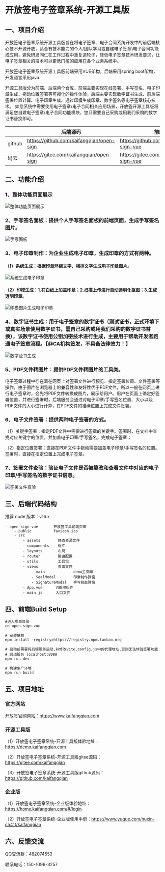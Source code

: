 # 开放签电子签章系统-开源工具版

## 一、项目介绍

开放签电子签章系统开源工具版旨在将电子签章、电子合同系统开发中的前后端核心技术开源开放，适合有技术能力的个人/团队学习或自建电子签章\电子合同功能或应用，避免研发同仁在工作过程中重复造轮子，降低电子签章技术研发要求，让电子签章相关的技术可以更低门槛的应用在各个业务系统中。

开放签电子签章系统开源工具版前端采用VUE架构，后端采用spring boot架构，开发语言采用java.

开源工具版分为前端、后端两个仓库，前端主要实现在线签署、手写签名、电子印章生成、拖动位置签署等可视化的操作体验。后端主要实现数字证书生成、前后端签署位置计算、电子印章生成、通过印模生成印章、数字签名等电子签章核心技术。
如您系统中需要使用电子签章/电子合同相关应用场景，开放签开源工具版将满足您自建电子签章/电子合同功能模块，您只需要自己采购或用我们采购的数字证书替换即可。

|       |   后端源码  |   前端源码  |
|-------|--- | --- |
| github |  https://github.com/kaifangqian/open-sign   |  https://github.com/kaifangqian/open-sign-vue  |
| 码云    |  https://gitee.com/kaifangqian/open-sign   |  https://gitee.com/kaifangqian/open-sign-vue  |

## 二、功能介绍
### 1、整体功能页面展示
![整体功能页面展示](./src/assets/images/product.png)

### 2、手写签名面板：提供个人手写签名面板的前端页面，生成手写签名图片。
![手写面板](./src/assets/images/signature.png)

### 3、电子印章制作：为企业生成电子印章，生成印章的方式有两种。
#### （1）系统生成：根据印章环绕文字、横排文字生成电子印章图片。
![系统生成电子印章](./src/assets/images/seal-template.png)

#### （2）印模生成：1.在白纸上加盖印章；2.扫描上传进行自动透明化抠图；3.生成透明印章。
![印模图片生成电子印章](./src/assets/images/seal-ym.png)

### 4、数字证书生成：用于电子签章的数字证书（测试证书，正式环境下或真实场景使用数字证书，需自己采购或用我们采购的数字证书替换），该数字证书使用公钥加密技术进行生成，主要用于帮助开发者跑通电子签章流程。【非CA机构签发，不具备法律效力！】
![数字证书生成](./src/assets/images/pdf-cert.png)
### 5、PDF文件转图片：提供PDF文件转图片的工具类。
电子签章过程中存在着在网页上对签署文件进行预览、指定签署位置、文件签署等操作，由于图片在浏览器上的兼容性和友好性优于PDF文件，所以一般在网页上进行电子签章时，会先将PDF文件转换成图片，展示给用户。用户在页面上确定好签署位置，并进行签署时，后端服务会通过对电子印章/手写签名位置、大小以及PDF文件的大小进行计算，在PDF文件的准确位置上完成文件签署。

### 6、电子文件签署：提供两种电子签署的方式。
（1）关键字签署：指定PDF文件中需要进行签章的关键字。签署时，在文档中查找对应关键字的位置，并加盖电子印章/手写签名，完成电子签章；

（2）指定位置签署：直接在PDF文件中拖动需要加盖电子印章/手写签名的位置。签署时，直接在指定位置上完成电子签章。


### 7、签署文件查验：验证电子文件是否被篡改和查看文件中对应的电子印章/手写签名的数字证书信息。
![签署文件查验](./src/assets/images/verify.png)

## 三、后端代码结构
推荐 node 版本：v16.x
```
- open-sign-vue       开放签工具前端页面
    - public          favicon.ico
    - src          
        - assets        静态资源文件
        - components    组件 
        - layouts       布局
        - router        路由配置
        - utils         工具包
        - views         页面文件
            - main             demo主页面
            - SealModal        印章制作弹窗
            - SignatureModal   手写前面弹窗
        - App.vue      VUE根组件
        - main.js      入口文件
```


## 四、前端Build Setup

```
#进入项目目录
cd open-sign-vue

# 安装依赖
npm install -registry=https://registry.npm.taobao.org

# 启动前需要将后端服务启动,并修改vite.config.js中的代理地址,否则无法体验签署功能
# 启动服务 localhost:8080
npm run dev

# 构建生产环境
npm run build
```


## 五、项目地址

### 官方网站

开放签官网网站：https://www.kaifangqian.com

### 开源工具版
（1）开放签电子签章系统-开源工具版体验地址：https://demo.kaifangqian.com

（2）开放签电子签章系统-开源工具版gitee源码：https://gitee.com/kaifangqian

（3）开放签电子签章系统-开源工具版github源码：https://github.com/kaifangqian

### 企业版
（1）开放签电子签章系统-企业版体验地址：https://home.kaifangqian.com/#/login

（2）开放签电子签章系统-企业版使用手册：https://www.yuque.com/huxin-ch41t/kaifangqian



## 六、反馈交流
QQ交流群：482074553

联系电话：150-1099-3257



